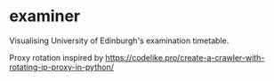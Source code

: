 # examiner
Visualising University of Edinburgh's examination timetable.

Proxy rotation inspired by https://codelike.pro/create-a-crawler-with-rotating-ip-proxy-in-python/
